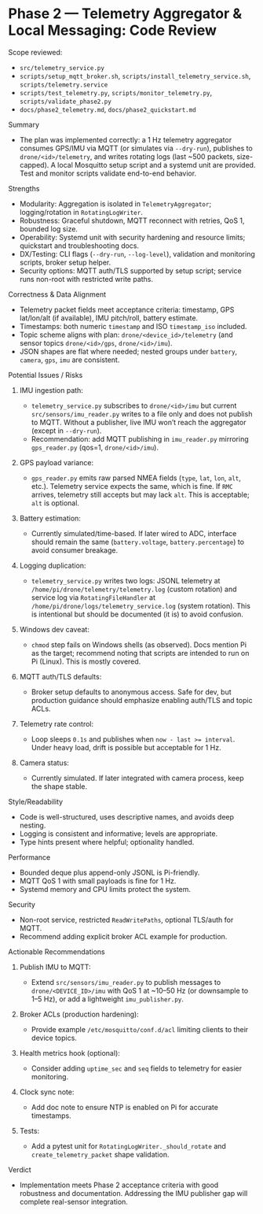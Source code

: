# Phase 2 — Telemetry Aggregator & Local Messaging: Code Review

Scope reviewed:
- `src/telemetry_service.py`
- `scripts/setup_mqtt_broker.sh`, `scripts/install_telemetry_service.sh`, `scripts/telemetry.service`
- `scripts/test_telemetry.py`, `scripts/monitor_telemetry.py`, `scripts/validate_phase2.py`
- `docs/phase2_telemetry.md`, `docs/phase2_quickstart.md`

Summary
- The plan was implemented correctly: a 1 Hz telemetry aggregator consumes GPS/IMU via MQTT (or simulates via `--dry-run`), publishes to `drone/<id>/telemetry`, and writes rotating logs (last ~500 packets, size-capped). A local Mosquitto setup script and a systemd unit are provided. Test and monitor scripts validate end-to-end behavior.

Strengths
- Modularity: Aggregation is isolated in `TelemetryAggregator`; logging/rotation in `RotatingLogWriter`.
- Robustness: Graceful shutdown, MQTT reconnect with retries, QoS 1, bounded log size.
- Operability: Systemd unit with security hardening and resource limits; quickstart and troubleshooting docs.
- DX/Testing: CLI flags (`--dry-run`, `--log-level`), validation and monitoring scripts, broker setup helper.
- Security options: MQTT auth/TLS supported by setup script; service runs non-root with restricted write paths.

Correctness & Data Alignment
- Telemetry packet fields meet acceptance criteria: timestamp, GPS lat/lon/alt (if available), IMU pitch/roll, battery estimate.
- Timestamps: both numeric `timestamp` and ISO `timestamp_iso` included.
- Topic scheme aligns with plan: `drone/<device_id>/telemetry` (and sensor topics `drone/<id>/gps`, `drone/<id>/imu`).
- JSON shapes are flat where needed; nested groups under `battery`, `camera`, `gps`, `imu` are consistent.

Potential Issues / Risks
1) IMU ingestion path:
   - `telemetry_service.py` subscribes to `drone/<id>/imu` but current `src/sensors/imu_reader.py` writes to a file only and does not publish to MQTT. Without a publisher, live IMU won’t reach the aggregator (except in `--dry-run`).
   - Recommendation: add MQTT publishing in `imu_reader.py` mirroring `gps_reader.py` (qos=1, `drone/<id>/imu`).

2) GPS payload variance:
   - `gps_reader.py` emits raw parsed NMEA fields (`type`, `lat`, `lon`, `alt`, etc.). Telemetry service expects the same, which is fine. If `RMC` arrives, telemetry still accepts but may lack `alt`. This is acceptable; `alt` is optional.

3) Battery estimation:
   - Currently simulated/time-based. If later wired to ADC, interface should remain the same (`battery.voltage`, `battery.percentage`) to avoid consumer breakage.

4) Logging duplication:
   - `telemetry_service.py` writes two logs: JSONL telemetry at `/home/pi/drone/telemetry/telemetry.log` (custom rotation) and service log via `RotatingFileHandler` at `/home/pi/drone/logs/telemetry_service.log` (system rotation). This is intentional but should be documented (it is) to avoid confusion.

5) Windows dev caveat:
   - `chmod` step fails on Windows shells (as observed). Docs mention Pi as the target; recommend noting that scripts are intended to run on Pi (Linux). This is mostly covered.

6) MQTT auth/TLS defaults:
   - Broker setup defaults to anonymous access. Safe for dev, but production guidance should emphasize enabling auth/TLS and topic ACLs.

7) Telemetry rate control:
   - Loop sleeps `0.1s` and publishes when `now - last >= interval`. Under heavy load, drift is possible but acceptable for 1 Hz.

8) Camera status:
   - Currently simulated. If later integrated with camera process, keep the shape stable.

Style/Readability
- Code is well-structured, uses descriptive names, and avoids deep nesting.
- Logging is consistent and informative; levels are appropriate.
- Type hints present where helpful; optionality handled.

Performance
- Bounded deque plus append-only JSONL is Pi-friendly.
- MQTT QoS 1 with small payloads is fine for 1 Hz.
- Systemd memory and CPU limits protect the system.

Security
- Non-root service, restricted `ReadWritePaths`, optional TLS/auth for MQTT.
- Recommend adding explicit broker ACL example for production.

Actionable Recommendations
1) Publish IMU to MQTT:
   - Extend `src/sensors/imu_reader.py` to publish messages to `drone/<DEVICE_ID>/imu` with QoS 1 at ~10–50 Hz (or downsample to 1–5 Hz), or add a lightweight `imu_publisher.py`.

2) Broker ACLs (production hardening):
   - Provide example `/etc/mosquitto/conf.d/acl` limiting clients to their device topics.

3) Health metrics hook (optional):
   - Consider adding `uptime_sec` and `seq` fields to telemetry for easier monitoring.

4) Clock sync note:
   - Add doc note to ensure NTP is enabled on Pi for accurate timestamps.

5) Tests:
   - Add a pytest unit for `RotatingLogWriter._should_rotate` and `create_telemetry_packet` shape validation.

Verdict
- Implementation meets Phase 2 acceptance criteria with good robustness and documentation. Addressing the IMU publisher gap will complete real-sensor integration.



